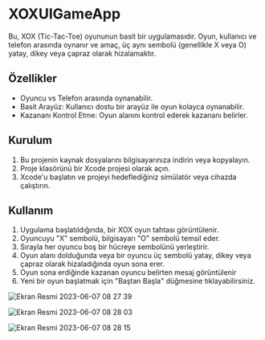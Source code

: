 # XOXUIGameApp


Bu, XOX (Tic-Tac-Toe) oyununun basit bir uygulamasıdır. Oyun, kullanıcı ve telefon arasında oynanır ve amaç, üç aynı sembolü (genellikle X veya O) yatay, dikey veya çapraz olarak hizalamaktır. 


## Özellikler

- Oyuncu vs Telefon arasında oynanabilir.
- Basit Arayüz: Kullanıcı dostu bir arayüz ile oyun kolayca oynanabilir.
- Kazananı Kontrol Etme: Oyun alanını kontrol ederek kazananı belirler.

## Kurulum

1. Bu projenin kaynak dosyalarını bilgisayarınıza indirin veya kopyalayın.
2. Proje klasörünü bir Xcode projesi olarak açın.
3. Xcode'u başlatın ve projeyi hedeflediğiniz simülatör veya cihazda çalıştırın.

## Kullanım

1. Uygulama başlatıldığında, bir XOX oyun tahtası görüntülenir.
2. Oyuncuyu "X" sembolü, bilgisayarı "O" sembolü temsil eder.
3. Sırayla her oyuncu boş bir hücreye sembolünü yerleştirir.
4. Oyun alanı dolduğunda veya bir oyuncu üç sembolü yatay, dikey veya çapraz olarak hizaladığında oyun sona erer.
5. Oyun sona erdiğinde kazanan oyuncu belirten mesaj görüntülenir
6. Yeni bir oyun başlatmak için "Baştan Başla" düğmesine tıklayabilirsiniz.

![Ekran Resmi 2023-06-07 08 27 39](https://github.com/SeydaBalci/XOXUIGameApp/assets/62032918/9b512e7a-6ab9-49ae-8ff7-1276e1a0ded0)

![Ekran Resmi 2023-06-07 08 28 03](https://github.com/SeydaBalci/XOXUIGameApp/assets/62032918/83362808-5688-4430-94da-595d0f73e278)

![Ekran Resmi 2023-06-07 08 28 15](https://github.com/SeydaBalci/XOXUIGameApp/assets/62032918/8e2e73d7-c786-44f2-a1b9-21765dbd4efa)

